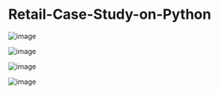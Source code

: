 # Retail-Case-Study-on-Python

![image](https://user-images.githubusercontent.com/82372019/135747688-6909e633-ee39-4f3a-9ae5-828bd9aff6e0.png)

![image](https://user-images.githubusercontent.com/82372019/135748249-f91e95ed-bf9f-4d19-922c-eb9a0b747732.png)

![image](https://user-images.githubusercontent.com/82372019/135748294-f57dfb13-1ce0-47aa-98f5-a664af695c87.png)

![image](https://user-images.githubusercontent.com/82372019/135748316-54b4ba7f-3664-4078-a1f1-a954bbc396e8.png)

